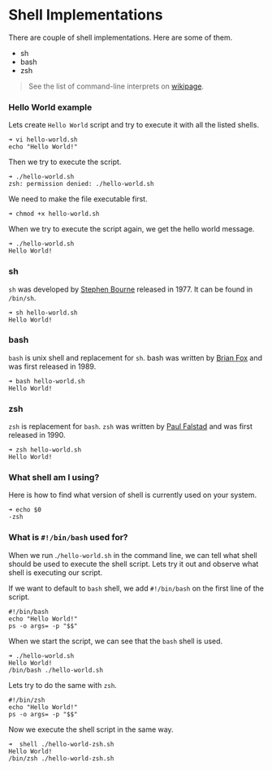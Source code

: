 # Shell Implementations

There are couple of shell implementations. Here are some of them.

* sh
* bash
* zsh

> See the list of command-line interprets on [wikipage](https://en.wikipedia.org/wiki/List_of_command-line_interpreters).

### Hello World example

Lets create `Hello World` script and try to execute it with all the listed shells.

```
➜ vi hello-world.sh
echo "Hello World!"
```

Then we try to execute the script.

```
➜ ./hello-world.sh
zsh: permission denied: ./hello-world.sh
```

We need to make the file executable first.

```
➜ chmod +x hello-world.sh
```

When we try to execute the script again, we get the hello world message.

```
➜ ./hello-world.sh
Hello World!
```

### sh

`sh` was developed by [Stephen Bourne](https://en.wikipedia.org/wiki/Bourne_shell) released in 1977. It can be found in `/bin/sh`.

```
➜ sh hello-world.sh
Hello World!
```

### bash

`bash` is unix shell and replacement for `sh`. bash was written by [Brian Fox](https://en.wikipedia.org/wiki/Bash_%28Unix_shell%29) and was first released in 1989.

```
➜ bash hello-world.sh
Hello World!
```

### zsh

`zsh` is replacement for `bash`. `zsh` was written by [Paul Falstad](https://en.wikipedia.org/wiki/Z_shell) and was first released in 1990.

```
➜ zsh hello-world.sh
Hello World!
```

### What shell am I using?

Here is how to find what version of shell is currently used on your system.

```
➜ echo $0
-zsh
```

### What is `#!/bin/bash` used for?

When we run .`/hello-world.sh` in the command line, we can tell what shell should be used to execute the shell script. Lets try it out and observe what shell is executing our script. 

If we want to default to `bash` shell, we add `#!/bin/bash` on the first line of the script. 

```
#!/bin/bash
echo "Hello World!"
ps -o args= -p "$$"
```

When we start the script, we can see that the `bash` shell is used. 

```
➜ ./hello-world.sh
Hello World!
/bin/bash ./hello-world.sh
```

Lets try to do the same with `zsh`. 

```
#!/bin/zsh
echo "Hello World!"
ps -o args= -p "$$"
```

Now we execute the shell script in the same way. 

```
➜  shell ./hello-world-zsh.sh
Hello World!
/bin/zsh ./hello-world-zsh.sh
```



